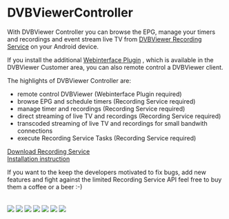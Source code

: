 # DVBViewerController

<p>
With DVBViewer Controller you can browse the EPG, manage your timers and recordings and event stream live TV from <a title="DVBViewer Recording Service" href="http://en.dvbviewer.tv/wiki/DVBViewer_Recording_Service">DVBViewer Recording Service</a> on your Android device.

If you install the additional <a title="Webinterface Plugin" href="https://www.dvbviewer.tv/members/download.php?id=829">Webinterface Plugin</a> , which is available in the DVBViewer Customer area, you can also remote control a DVBViewer client.
</p>

<p>
The highlights of DVBViewer Controller are:

<ul>
  <li>remote control DVBViewer (Webinterface Plugin required)</li>
  <li>browse EPG and schedule timers (Recording Service required)</li>
  <li>manage timer and recordings (Recording Service required)</li>
  <li>direct streaming of live TV and recordings (Recording Service required)</li>
  <li>transcoded streaming of live TV and recordings for small bandwith connections</li>
  <li>execute Recording Service Tasks (Recording Service required)</li>
</ul>
</p>
<p>
<a title="Download Recording Service" href="https://www.dvbviewer.tv/members/download.php?id=1265">Download Recording Service</a><br>
<a title="Installation instruction" href="http://en.dvbviewer.tv/wiki/Recording_Service_Installation_Guide">Installation instruction</a>
</p>
<p>
If you want to the keep the developers motivated to fix bugs, add new features and fight against the limited Recording Service API feel free to buy them a coffee or a beer :-)
</div>
</p>
<p><a title="Paypal Donation" href="https://www.paypal.com/cgi-bin/webscr?cmd=_s-xclick&hosted_button_id=XBZT782XQV7AY" rel="nofollow"><img src="https://www.paypal.com/en_US/i/btn/x-click-but04.gif" alt=""></img></a> </p>
<p>
<img src="http://rayba.de/dvb/screenshots/dashboard.png" align="middle" /> 
<img src="http://rayba.de/dvb/screenshots/channels.png" align="middle" /> 
<img src="http://rayba.de/dvb/screenshots/channel_epg.png" align="middle" />
<img src="http://rayba.de/dvb/screenshots/recordings.png" align="middle" />
<img src="http://rayba.de/dvb/screenshots/tasks.png" align="middle" />
<img src="http://rayba.de/dvb/screenshots/status.png" align="middle" />
<img src="http://rayba.de/dvb/screenshots/remote.png" align="middle" />
</p>